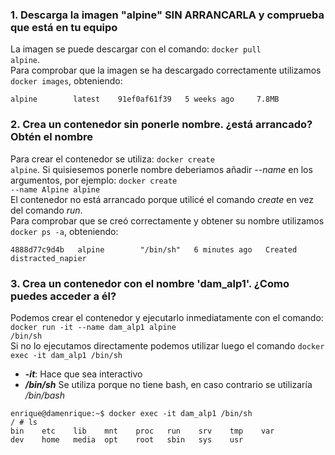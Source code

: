### 1. Descarga la imagen "alpine" SIN ARRANCARLA y comprueba que está en tu equipo

La imagen se puede descargar con el comando: <code>docker pull alpine</code>.  
Para comprobar que la imagen se ha descargado correctamente utilizamos <code>docker images</code>, obteniendo:   
~~~
alpine        latest    91ef0af61f39   5 weeks ago     7.8MB
~~~

### 2. Crea un contenedor sin ponerle nombre. ¿está arrancado? Obtén el nombre

Para crear el contenedor se utiliza: <code>docker create alpine</code>. Si quisiesemos ponerle nombre deberiamos añadir *--name* en los argumentos, por ejemplo: <code>docker create --name Alpine alpine</code>  
El contenedor no está arrancado porque utilicé el comando *create* en vez del comando *run*.  
Para comprobar que se creó correctamente y obtener su nombre utilizamos <code>docker ps -a</code>, obteniendo:    
~~~
4888d77c9d4b   alpine        "/bin/sh"   6 minutes ago   Created                             distracted_napier
~~~

### 3. Crea un contenedor con el nombre 'dam_alp1'. ¿Como puedes acceder a él?

Podemos crear el contenedor y ejecutarlo inmediatamente con el comando: <code>docker run -it --name dam_alp1 alpine /bin/sh</code>   
Si no lo ejecutamos directamente podemos utilizar luego el comando <code>docker exec -it dam_alp1 /bin/sh</code>   
- ***-it***: Hace que sea interactivo   
- ***/bin/sh*** Se utiliza porque no tiene bash, en caso contrario se utilizaría */bin/bash*
~~~
enrique@damenrique:~$ docker exec -it dam_alp1 /bin/sh
/ # ls
bin    etc    lib    mnt    proc   run    srv    tmp    var
dev    home   media  opt    root   sbin   sys    usr
~~~
